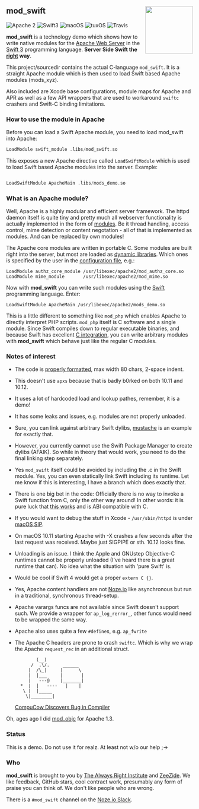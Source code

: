 <h2>mod_swift
  <img src="http://zeezide.com/img/mod_swift.svg"
       align="right" width="128" height="128" />
</h2>

![Apache 2](https://img.shields.io/badge/apache-2-yellow.svg)
![Swift3](https://img.shields.io/badge/swift-3-blue.svg)
![macOS](https://img.shields.io/badge/os-macOS-green.svg?style=flat)
![tuxOS](https://img.shields.io/badge/os-tuxOS-green.svg?style=flat)
![Travis](https://travis-ci.org/AlwaysRightInstitute/mod_swift.svg?branch=develop)

**mod_swift** is a technology demo which shows how to write native modules
for the
[Apache Web Server](https://httpd.apache.org)
in the 
[Swift 3](http://swift.org/)
programming language.
**Server Side Swift the [right](http://www.alwaysrightinstitute.com/) way**.

This project/sourcedir contains the actual C-language `mod_swift`.
It is a straight Apache module which is then used to load Swift based Apache 
modules (mods_xyz).

Also included are Xcode base configurations, module maps for Apache and APR
as well as a few API wrappers that are used to workaround `swiftc` crashers
and Swift-C binding limitations.

### How to use the module in Apache

Before you can load a Swift Apache module, you need to load mod_swift into
Apache:

```Swift
LoadModule swift_module .libs/mod_swift.so
```

This exposes a new Apache directive called `LoadSwiftModule` which is used to
load Swift based Apache modules into the server. Example:

```Swift

LoadSwiftModule ApacheMain .libs/mods_demo.so
```

### What is an Apache module?

Well, Apache is a highly modular and efficient server framework. The httpd
daemon itself is quite tiny and pretty much all webserver functionality is
actually implemented in the form of
[modules](https://httpd.apache.org/docs/2.4/mod/).
Be it thread handling, access control, mime detection or content negotation -
all of that is implemented as modules. And can be replaced by own modules!

The Apache core modules are written in portable C. Some modules are built
right into the server, but most are loaded as
[dynamic libraries](https://developer.apple.com/library/content/documentation/DeveloperTools/Conceptual/DynamicLibraries/000-Introduction/Introduction.html).
Which ones is specified by the user in the
[configuration file](https://httpd.apache.org/docs/2.4/configuring.html), e.g.:

    LoadModule authz_core_module /usr/libexec/apache2/mod_authz_core.so
    LoadModule mime_module       /usr/libexec/apache2/mod_mime.so

Now with **mod_swift** you can write such modules using the
[Swift](http://swift.org/)
programming language. Enter:

    LoadSwiftModule ApacheMain /usr/libexec/apache2/mods_demo.so

This is a little different to something like `mod_php` which enables Apache
to directly interpret PHP scripts. `mod_php` itself is C software and a single
module.
Since Swift compiles down to regular executable binaries,
and because Swift has excellent 
[C integration](https://developer.apple.com/library/content/documentation/Swift/Conceptual/BuildingCocoaApps/InteractingWithCAPIs.html#//apple_ref/doc/uid/TP40014216-CH8-ID17),
you can write arbitrary modules with **mod_swift** which behave just like the
regular C modules.


### Notes of interest

- The code is 
  [properly formatted](http://www.alwaysrightinstitute.com/swifter-space/),
  max width 80 chars, 2-space indent.
- This doesn't use `apxs` because that is badly b0rked on both 10.11 and 10.12.
- It uses a lot of hardcoded load and lookup pathes, remember, it is a demo!
- It has some leaks and issues, e.g. modules are not properly unloaded.
- Sure, you can link against arbitrary Swift dylibs, 
  [mustache](Sources/mustache/) is an example for exactly that.
- However, you currently cannot use the Swift Package Manager to create
  dylibs (AFAIK). So while in theory that would work, you need to do the
  final linking step separately.
- Yes `mod_swift` itself could be avoided by including the .c in the Swift
  module. Yes, you can even statically link Swift including its runtime. Let
  me know if this is interesting, I have a branch which does exactly that.
- There is one big bet in the code: Officially there is no way to invoke a
  Swift function from C, only the other way around!
  In other words: it is pure luck that 
  [this works](Sources/mod_swift/mod_swift.c#L47) and is ABI compatible with C.
- If you would want to debug the stuff in Xcode - `/usr/sbin/httpd` is under
  [macOS SIP](https://support.apple.com/en-us/HT204899).
- On macOS 10.11 starting Apache with -X crashes a few seconds after the last
  request was received. Maybe just SIGPIPE or sth. 10.12 looks fine.
- Unloading is an issue. I think the Apple and GNUstep Objective-C
  runtimes cannot be properly unloaded (I've heard there is a great runtime
  that can).
  No idea what the situation with 'pure Swift' is.
- Would be cool if Swift 4 would get a proper `extern C {}`.
- Yes, Apache content handlers are not [Noze.io](http://noze.io/) like 
  asynchronous but run in a traditional, synchronous thread-setup.
- Apache varargs funcs are not available since Swift doesn't support such. We
  provide a wrapper for `ap_log_rerror_`, other funcs would need to be wrapped
  the same way.
- Apache also uses quite a few `#define`s, e.g. `ap_fwrite`
- The Apache C headers are prone to crash `swiftc`. Which is why we wrap the
  Apache `request_rec` in an additional struct.

              (__)
            /  .\/.     ______
           |  /\_|     |      \
           |  |___     |       |
           |   ---@    |_______|
        *  |  |   ----   |    |
         \ |  |_____
          \|________|
    [CompuCow Discovers Bug in Compiler](http://zeezide.com/en/products/codecows/index.html)

Oh, ages ago I did
[mod_objc](https://github.com/AlwaysRightInstitute/mod_objc1)
for Apache 1.3.

### Status

This is a demo. Do not use it for realz. At least not w/o our help ;->

### Who

**mod_swift** is brought to you by
[The Always Right Institute](http://www.alwaysrightinstitute.com)
and
[ZeeZide](http://zeezide.de).
We like feedback, GitHub stars, cool contract work,
presumably any form of praise you can think of.
We don't like people who are wrong.

There is a `#mod_swift` channel on the [Noze.io Slack](http://slack.noze.io).
